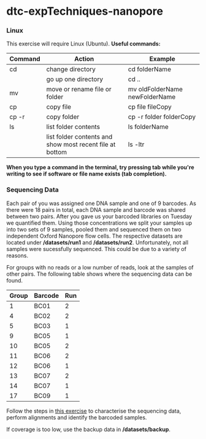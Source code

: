 # dtc-expTechniques-nanopore


### Linux
This exercise will require Linux (Ubuntu). 
**Useful commands:**

|Command|Action|Example|
|---|---|---|
|cd|change directory|cd folderName|
||go up one directory|cd ..|
|mv|move or rename file or folder|mv oldFolderName newFolderName|
|cp|copy file|cp file fileCopy|
|cp -r|copy folder|cp -r folder folderCopy|
|ls|list folder contents|ls folderName|
||list folder contents and show most recent file at bottom|ls -ltr|

**When you type a command in the terminal, try pressing tab while you're writing to see if software or file name exists (tab completion).**


### Sequencing Data
Each pair of you was assigned one DNA sample and one of 9 barcodes. As there were 18 pairs in total, each DNA sample and barcode was shared between two pairs. After you gave us your barcoded libraries on Tuesday we quantified them. Using those concentrations we split your samples up into two sets of 9 samples, pooled them and sequenced them on two independent Oxford Nanopore flow cells. The respective datasets are located under **/datasets/run1** and **/datasets/run2**. Unfortunately, not all samples were sucessfully sequenced. This could be due to a variety of reasons.

For groups with no reads or a low number of reads, look at the samples of other pairs. The following table shows where the sequencing data can be found.

|Group|Barcode|Run|
|---|---|---|
|1|BC01|2|
|4|BC02|2|
|5|BC03|1|
|9|BC05|1|
|10|BC05|2|
|11|BC06|2|
|12|BC06|1|
|13|BC07|2|
|14|BC07|1|
|17|BC09|1|

Follow the steps in [this exercise](https://github.com/demharters/dtc-expTechniques-nanopore/blob/master/exercise.md) to characterise the sequencing data, perform alignments and identify the barcoded samples.

If coverage is too low, use the backup data in **/datasets/backup**.
